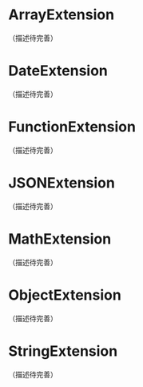 # ArrayExtension  
（描述待完善）  

# DateExtension  
（描述待完善）  

# FunctionExtension  
（描述待完善）  

# JSONExtension  
（描述待完善）  

# MathExtension  
（描述待完善）  

# ObjectExtension  
（描述待完善）  

# StringExtension  
（描述待完善）  